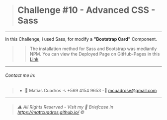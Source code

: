 ># Challenge #10 - **Advanced CSS - Sass**

---

In this Challenge, i used Sass, for modify a  **"Bootstrap Card"** Component.
>>The  installation method for Sass and Bootstrap was mediantly NPM.
You can view the Deployed Page on GitHub-Pages in this <a href="https://mattcuadros.github.io/Challenge_10_Sass/" target="_blank">Link</a>

---

###### Contact me in:
>-	:bust_in_silhouette:  Matias Cuadros
>-:telephone_receiver:  +569 4154 9653
>-:email: <a href="mailto:mcuadrose@gmail.com" target="_blank">mcuadrose@gmail.com</a>



---
>###### :warning: *All Rights Reserved - Visit my :briefcase: Briefcase in* <a href="https://mattcuadros.github.io/" target="_blank">https://mattcuadros.github.io/</a> :copyright: 
